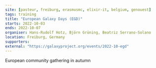 ```yaml
---
site: [pasteur, freiburg, erasmusmc, elixir-it, belgium, genouest]
tags: training
title: "European Galaxy Days (EGD)"
starts: 2022-10-03
ends: 2022-10-07
organiser: Hans-Rudolf Hotz, Björn Grüning, Beatriz Serrano-Solano 
location: Freiburg, Germany
supporters:
external: "https://galaxyproject.org/events/2022-10-egd"
---
```


European community gathering in autumn 
